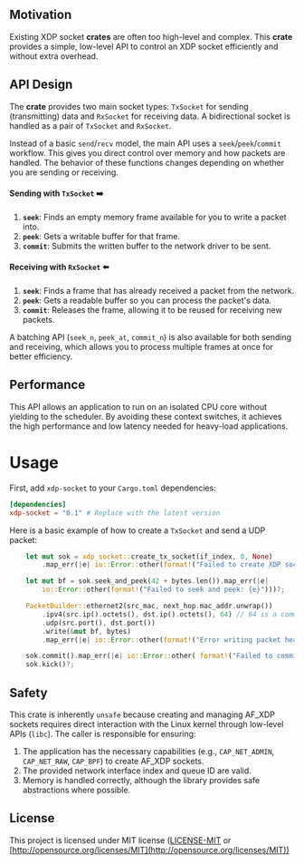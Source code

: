## Motivation

Existing XDP socket **crates** are often too high-level and complex. This **crate** provides a simple, low-level API to control an XDP socket efficiently and without extra overhead.

## API Design

The **crate** provides two main socket types: `TxSocket` for sending (transmitting) data and `RxSocket` for receiving data. A bidirectional socket is handled as a pair of `TxSocket` and `RxSocket`.

Instead of a basic `send`/`recv` model, the main API uses a `seek`/`peek`/`commit` workflow. This gives you direct control over memory and how packets are handled. The behavior of these functions changes depending on whether you are sending or receiving.

#### Sending with `TxSocket` ➡️
1.  **`seek`**: Finds an empty memory frame available for you to write a packet into.
2.  **`peek`**: Gets a writable buffer for that frame.
3.  **`commit`**: Submits the written buffer to the network driver to be sent.

#### Receiving with `RxSocket` ⬅️
1.  **`seek`**: Finds a frame that has already received a packet from the network.
2.  **`peek`**: Gets a readable buffer so you can process the packet's data.
3.  **`commit`**: Releases the frame, allowing it to be reused for receiving new packets.

A batching API (`seek_n`, `peek_at`, `commit_n`) is also available for both sending and receiving, which allows you to process multiple frames at once for better efficiency.

## Performance

This API allows an application to run on an isolated CPU core without yielding to the scheduler. By avoiding these context switches, it achieves the high performance and low latency needed for heavy-load applications.

# Usage

First, add `xdp-socket` to your `Cargo.toml` dependencies:

```toml
[dependencies]
xdp-socket = "0.1" # Replace with the latest version
```

Here is a basic example of how to create a `TxSocket` and send a UDP packet:

```rust
    let mut sok = xdp_socket::create_tx_socket(if_index, 0, None)
        .map_err(|e| io::Error::other(format!("Failed to create XDP socket: {e}")))?;

    let mut bf = sok.seek_and_peek(42 + bytes.len()).map_err(|e|
        io::Error::other(format!("Failed to seek and peek: {e}")))?;

    PacketBuilder::ethernet2(src_mac, next_hop.mac_addr.unwrap())
        .ipv4(src.ip().octets(), dst.ip().octets(), 64) // 64 is a common TTL
        .udp(src.port(), dst.port())
        .write(&mut bf, bytes)
        .map_err(|e| io::Error::other(format!("Error writing packet header: {e}")))?;

    sok.commit().map_err(|e| io::Error::other( format!("Failed to commit buffer in RX ring: {e}")))?;
    sok.kick()?;
```

## Safety

This crate is inherently `unsafe` because creating and managing AF_XDP sockets requires direct interaction with the Linux kernel through low-level APIs (`libc`). The caller is responsible for ensuring:

1.  The application has the necessary capabilities (e.g., `CAP_NET_ADMIN`, `CAP_NET_RAW`, `CAP_BPF`) to create AF_XDP sockets.
2.  The provided network interface index and queue ID are valid.
3.  Memory is handled correctly, although the library provides safe abstractions where possible.

## License

This project is licensed under MIT license ([LICENSE-MIT](LICENSE-MIT) or [http://opensource.org/licenses/MIT](http://opensource.org/licenses/MIT))
